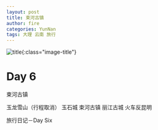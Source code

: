 ```yaml
---
layout: post
title: 束河古镇
author: fire
categories: YunNan 
tags: 大理 云南 旅行
---
```


![title](https://image.sideproject.cn/titlex/titlex_112.jpg){:class="image-title"}

Day 6
===

束河古镇

玉龙雪山（行程取消）
玉石城
束河古镇
丽江古城
火车反昆明

 旅行日记－Day Six 